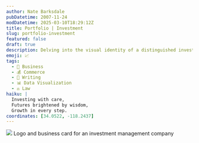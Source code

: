 ```yaml
---
author: Nate Barksdale
pubDatetime: 2007-11-24
modDatetime: 2025-03-10T18:29:12Z
title: Portfolio | Investment
slug: portfolio-investment
featured: false
draft: true
description: Delving into the visual identity of a distinguished investment management company through a sleek logo and business card design. Based on the content, relevant coordinates could be approximately 34.0522° N, 118.2437° W (Los Angeles, CA).
emoji: 📈
tags:
  - 💼 Business
  - 💰 Commerce
  - 📝 Writing
  - 📊 Data Visualization
  - ⚖️ Law
haiku: |
  Investing with care,  
  Futures brightened by wisdom,  
  Growth in every step.
coordinates: [34.0522, -118.2437]
---
```


![](https://www.natebarksdale.com/wp-content/uploads/portfolio/rizwan_card_530.jpg) Logo and business card for an investment management company
